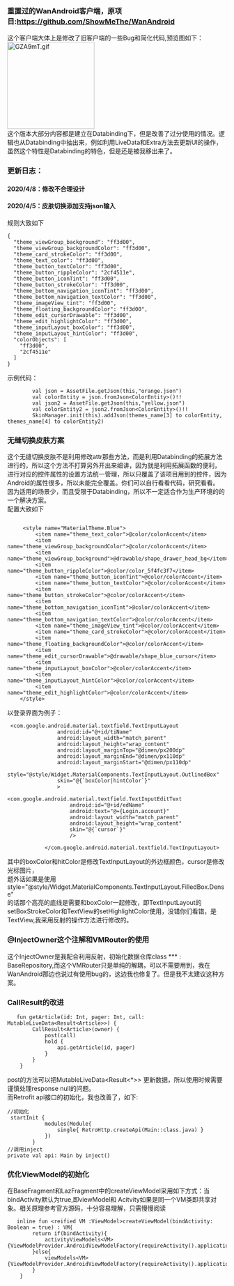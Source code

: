 ### 重置过的WanAndroid客户端，原项目:https://github.com/ShowMeThe/WanAndroid
这个客户端大体上是修改了旧客户端的一些Bug和简化代码,预览图如下：</br>
<img src="https://github.com/ShowMeThe/WanAndroid/blob/master/theme1.gif" width ="200" alt="GZA9mT.gif" border="0" /></br>
这个版本大部分内容都是建立在Databinding下，但是改善了过分使用的情况。逻辑也从Databinding中抽出来，例如利用LiveData和Extra方法去更新UI的操作，</br>
虽然这个特性是Databinding的特色，但是还是被我移出来了。</br>
### 更新日志：
#### 2020/4/8：修改不合理设计</br>
#### 2020/4/5：皮肤切换添加支持json输入</br>
规则大致如下
```
{
  "theme_viewGroup_background": "ff3d00",
  "theme_viewGroup_backgroundColor": "ff3d00",
  "theme_card_strokeColor": "ff3d00",
  "theme_text_color": "ff3d00",
  "theme_button_textColor": "ff3d00",
  "theme_button_rippleColor": "2cf4511e",
  "theme_button_iconTint": "ff3d00",
  "theme_button_strokeColor": "ff3d00",
  "theme_bottom_navigation_iconTint": "ff3d00",
  "theme_bottom_navigation_textColor": "ff3d00",
  "theme_imageView_tint": "ff3d00",
  "theme_floating_backgroundColor": "ff3d00",
  "theme_edit_cursorDrawable": "ff3d00",
  "theme_edit_highlightColor": "ff3d00",
  "theme_inputLayout_boxColor": "ff3d00",
  "theme_inputLayout_hintColor": "ff3d00",
  "colorObjects": [
    "ff3d00",
    "2cf4511e"
  ]
}
```
示例代码：
```
        val json = AssetFile.getJson(this,"orange.json")
        val colorEntity = json.fromJson<ColorEntity>()!!
        val json2 = AssetFile.getJson(this,"yellow.json")
        val colorEntity2 = json2.fromJson<ColorEntity>()!!
        SkinManager.init(this).addJson(themes_name[3] to colorEntity, themes_name[4] to colorEntity2)
```
### 无缝切换皮肤方案
这个无缝切换皮肤不是利用修改attr那些方法，而是利用Databinding的拓展方法进行的，所以这个方法不打算另外开出来细讲，因为就是利用拓展函数的便利，</br>
进行对应的控件属性的设置方法统一管理，所以只覆盖了该项目用到的控件，因为Android的属性很多，所以未能完全覆盖。你们可以自行看看代码，研究看看。</br>
因为适用的场景少，而且受限于Databinding，所以不一定适合作为生产环境的的一个解决方案。</br>
配置大致如下
```

     <style name="MaterialTheme.Blue">
         <item name="theme_text_color">@color/colorAccent</item>
         <item name="theme_viewGroup_backgroundColor">@color/colorAccent</item>
         <item name="theme_viewGroup_background">@drawable/shape_drawer_head_bg</item>
         <item name="theme_button_rippleColor">@color/color_5f4fc3f7</item>
         <item name="theme_button_iconTint">@color/colorAccent</item>
         <item name="theme_button_textColor">@color/colorAccent</item>
         <item name="theme_button_strokeColor">@color/colorAccent</item>
         <item name="theme_bottom_navigation_iconTint">@color/colorAccent</item>
         <item name="theme_bottom_navigation_textColor">@color/colorAccent</item>
         <item name="theme_imageView_tint">@color/colorAccent</item>
         <item name="theme_card_strokeColor">@color/colorAccent</item>
         <item name="theme_floating_backgroundColor">@color/colorAccent</item>
         <item name="theme_edit_cursorDrawable">@drawable/shape_blue_cursor</item>
         <item name="theme_inputLayout_boxColor">@color/colorAccent</item>
         <item name="theme_inputLayout_hintColor">@color/colorAccent</item>
         <item name="theme_edit_highlightColor">@color/colorAccent</item>
    </style>

```  
以登录界面为例子：</br>
```
 <com.google.android.material.textfield.TextInputLayout
                android:id="@+id/tiName"
                android:layout_width="match_parent"
                android:layout_height="wrap_content"
                android:layout_marginTop="@dimen/px200dp"
                android:layout_marginEnd="@dimen/px110dp"
                android:layout_marginStart="@dimen/px110dp"
                style="@style/Widget.MaterialComponents.TextInputLayout.OutlinedBox"
                skin="@{`boxColor|hintColor`}"
                >
                <com.google.android.material.textfield.TextInputEditText
                    android:id="@+id/edName"
                    android:text="@={Login.account}"
                    android:layout_width="match_parent"
                    android:layout_height="wrap_content"
                    skin="@{`cursor`}"
                    />

            </com.google.android.material.textfield.TextInputLayout>
```  
其中的boxColor和hitColor是修改TextInputLayout的外边框颜色，cursor是修改光标图片，</br>
题外话如果是使用 style="@style/Widget.MaterialComponents.TextInputLayout.FilledBox.Dense"</br>
的话那个高亮的底线是需要和boxColor一起修改，即TextInputLayout的setBoxStrokeColor和TextView的setHighlightColor使用，没错你们看错，是TextView,我采用反射的操作方法进行修改的。
### @InjectOwner这个注解和VMRouter的使用
这个InjectOwner是我配合利用反射，初始化数据仓库class *** : BaseRepository,而这个VMRouter只是单纯的解耦，可以不需要用到，我在WanAndroid那边也说过有使用bug的，这边我也修复了。但是我不太建议这种方案。
### CallResult的改进
```
   fun getArticle(id: Int, pager: Int, call: MutableLiveData<Result<Article>>) {
        CallResult<Article>(owner) {
            post(call)
            hold {
                api.getArticle(id, pager)
            }
        }
    }

```  
post的方法可以把MutableLiveData<Result<*>> 更新数据，所以使用时候需要谨慎处理response null的问题。</br>
而Retrofit api接口的初始化，我也改善了，如下:
```
//初始化
 startInit {
            modules(Module{
                single{ RetroHttp.createApi(Main::class.java) }
            }) 
        }
//调用inject        
private val api: Main by inject()
```
### 优化ViewModel的初始化
在BaseFragment和LazFragment中的createViewModel采用如下方式：当bindActivity默认为true,即viewModel和 Acitvity如果是同一个VM类即共享对象。相关原理参考官方源码，十分容易理解，只需慢慢阅读
```
   inline fun <reified VM :ViewModel>createViewModel(bindActivity: Boolean = true) : VM{
        return if(bindActivity){
            activityViewModels<VM>{ViewModelProvider.AndroidViewModelFactory(requireActivity().application)}.value
        }else{
            viewModels<VM> {ViewModelProvider.AndroidViewModelFactory(requireActivity().application)}.value
        }
    }
```
